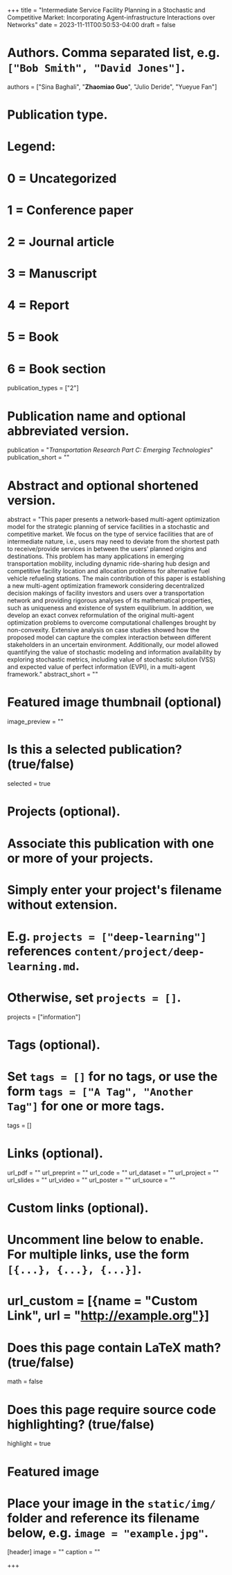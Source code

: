 +++
title = "Intermediate Service Facility Planning in a Stochastic and Competitive Market: Incorporating Agent-infrastructure Interactions over Networks"
date = 2023-11-11T00:50:53-04:00
draft = false

# Authors. Comma separated list, e.g. `["Bob Smith", "David Jones"]`.
authors = ["Sina Baghali", "**Zhaomiao Guo**", "Julio Deride", "Yueyue Fan"]

# Publication type.
# Legend:
# 0 = Uncategorized
# 1 = Conference paper
# 2 = Journal article
# 3 = Manuscript
# 4 = Report
# 5 = Book
# 6 = Book section
publication_types = ["2"]

# Publication name and optional abbreviated version.
publication = "*Transportation Research Part C: Emerging Technologies*"
publication_short = ""

# Abstract and optional shortened version.
abstract = "This paper presents a network-based multi-agent optimization model for the strategic planning of service facilities in a stochastic and competitive market. We focus on the type of service facilities that are of intermediate nature, i.e., users may need to deviate from the shortest path to receive/provide services in between the users’ planned origins and destinations. This problem has many applications in emerging transportation mobility, including dynamic ride-sharing hub design and competitive facility location and allocation problems for alternative fuel vehicle refueling stations. The main contribution of this paper is establishing a new multi-agent optimization framework considering decentralized decision makings of facility investors and users over a transportation network and providing rigorous analyses of its mathematical properties, such as uniqueness and existence of system equilibrium. In addition, we develop an exact convex reformulation of the original multi-agent optimization problems to overcome computational challenges brought by non-convexity. Extensive analysis on case studies showed how the proposed model can capture the complex interaction between different stakeholders in an uncertain environment. Additionally, our model allowed quantifying the value of stochastic modeling and information availability by exploring stochastic metrics, including value of stochastic solution (VSS) and expected value of perfect information (EVPI), in a multi-agent framework."
abstract_short = ""

# Featured image thumbnail (optional)
image_preview = ""

# Is this a selected publication? (true/false)
selected = true

# Projects (optional).
#   Associate this publication with one or more of your projects.
#   Simply enter your project's filename without extension.
#   E.g. `projects = ["deep-learning"]` references `content/project/deep-learning.md`.
#   Otherwise, set `projects = []`.
projects = ["information"]

# Tags (optional).
#   Set `tags = []` for no tags, or use the form `tags = ["A Tag", "Another Tag"]` for one or more tags.
tags = []

# Links (optional).
url_pdf = ""
url_preprint = ""
url_code = ""
url_dataset = ""
url_project = ""
url_slides = ""
url_video = ""
url_poster = ""
url_source = ""

# Custom links (optional).
#   Uncomment line below to enable. For multiple links, use the form `[{...}, {...}, {...}]`.
# url_custom = [{name = "Custom Link", url = "http://example.org"}]

# Does this page contain LaTeX math? (true/false)
math = false

# Does this page require source code highlighting? (true/false)
highlight = true

# Featured image
# Place your image in the `static/img/` folder and reference its filename below, e.g. `image = "example.jpg"`.
[header]
image = ""
caption = ""

+++

